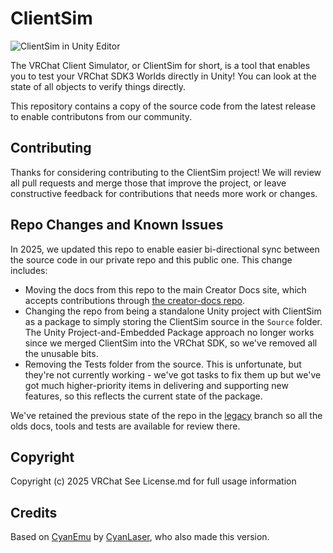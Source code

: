 # ClientSim

![ClientSim in Unity Editor](Tools/Docusaurus/static/images/editor-screenshot.png)

The VRChat Client Simulator, or ClientSim for short, is a tool that enables you to test your VRChat SDK3 Worlds directly in Unity! You can look at the state of all objects to verify things directly.

This repository contains a copy of the source code from the latest release to enable contributons from our community.

## Contributing

Thanks for considering contributing to the ClientSim project!
We will review all pull requests and merge those that improve the project, or leave constructive feedback for contributions that needs more work or changes.

## Repo Changes and Known Issues

In 2025, we updated this repo to enable easier bi-directional sync between the source code in our private repo and this public one.
This change includes:
* Moving the docs from this repo to the main Creator Docs site, which accepts contributions through [the creator-docs repo](https://github.com/vrchat-community/creator-docs).
* Changing the repo from being a standalone Unity project with ClientSim as a package to simply storing the ClientSim source in the `Source` folder. The Unity Project-and-Embedded Package approach no longer works since we merged ClientSim into the VRChat SDK, so we've removed all the unusable bits.
* Removing the Tests folder from the source. This is unfortunate, but they're not currently working - we've got tasks to fix them up but we've got much higher-priority items in delivering and supporting new features, so this reflects the current state of the package.

We've retained the previous state of the repo in the [legacy](/tree/legacy) branch so all the olds docs, tools and tests are available for review there.

## Copyright

Copyright (c) 2025 VRChat
See License.md for full usage information

## Credits

Based on [CyanEmu](https://github.com/CyanLaser/CyanEmu) by [CyanLaser](https://github.com/CyanLaser), who also made this version.
